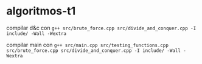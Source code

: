 # algoritmos-t1

compilar d&c con
``g++ src/brute_force.cpp src/divide_and_conquer.cpp -I include/ -Wall -Wextra``

compilar main con
``g++ src/main.cpp src/testing_functions.cpp src/brute_force.cpp src/divide_and_conquer.cpp -I include/ -Wall -Wextra``
